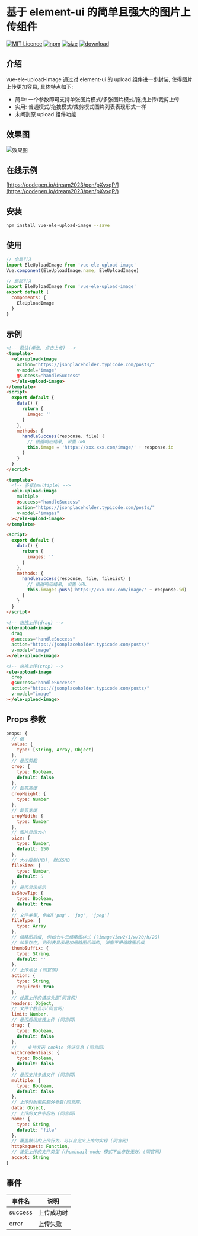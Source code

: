 # 基于 element-ui 的简单且强大的图片上传组件

[![MIT Licence](https://badges.frapsoft.com/os/mit/mit.svg)](https://opensource.org/licenses/mit-license.php)
[![npm](https://img.shields.io/npm/v/vue-ele-upload-image.svg)](https://www.npmjs.com/package/vue-ele-upload-image)
[![size](https://img.shields.io/bundlephobia/minzip/vue-ele-upload-image.svg)](https://www.npmjs.com/package/vue-ele-upload-image)
[![download](https://img.shields.io/npm/dw/vue-ele-upload-image.svg)](https://npmcharts.com/compare/vue-ele-upload-image?minimal=true)

## 介绍

vue-ele-upload-image 通过对 element-ui 的 upload 组件进一步封装, 使得图片上传更加容易, 具体特点如下:

- 简单: 一个参数即可支持单张图片模式/多张图片模式/拖拽上传/裁剪上传
- 实用: 普通模式/拖拽模式/裁剪模式图片列表表现形式一样
- 未阉割原 upload 组件功能

## 效果图

![效果图](./public/example.gif)

## 在线示例

[https://codepen.io/dream2023/pen/pXvxqP/](https://codepen.io/dream2023/pen/pXvxqP/)

## 安装

```bash
npm install vue-ele-upload-image --save
```

## 使用

```js
// 全局引入
import EleUploadImage from 'vue-ele-upload-image'
Vue.component(EleUploadImage.name, EleUploadImage)
```

```js
// 局部引入
import EleUploadImage from 'vue-ele-upload-image'
export default {
  components: {
    EleUploadImage
  }
}
```

## 示例

```html
<!-- 默认(单张, 点击上传) -->
<template>
  <ele-upload-image
    action="https://jsonplaceholder.typicode.com/posts/"
    v-model="image"
    @success="handleSuccess"
  ></ele-upload-image>
</template>
<script>
  export default {
    data() {
      return {
        image: ''
      }
    },
    methods: {
      handleSuccess(response, file) {
        // 根据响应结果, 设置 URL
        this.image = 'https://xxx.xxx.com/image/' + response.id
      }
    }
  }
</script>
```

```html
<template>
  <!-- 多张(multiple) -->
  <ele-upload-image
    multiple
    @success="handleSuccess"
    action="https://jsonplaceholder.typicode.com/posts/"
    v-model="images"
  ></ele-upload-image>
</template>

<script>
  export default {
    data() {
      return {
        images: ''
      }
    },
    methods: {
      handleSuccess(response, file, fileList) {
        // 根据响应结果, 设置 URL
        this.images.push('https://xxx.xxx.com/image/' + response.id)
      }
    }
  }
</script>
```

```html
<!-- 拖拽上传(drag) -->
<ele-upload-image
  drag
  @success="handleSuccess"
  action="https://jsonplaceholder.typicode.com/posts/"
  v-model="image"
></ele-upload-image>
```

```html
<!-- 拖拽上传(crop) -->
<ele-upload-image
  crop
  @success="handleSuccess"
  action="https://jsonplaceholder.typicode.com/posts/"
  v-model="image"
></ele-upload-image>
```

## Props 参数

```js
props: {
  // 值
  value: {
    type: [String, Array, Object]
  },
  // 是否剪裁
  crop: {
    type: Boolean,
    default: false
  },
  // 裁剪高度
  cropHeight: {
    type: Number
  },
  // 裁剪宽度
  cropWidth: {
    type: Number
  },
  // 图片显示大小
  size: {
    type: Number,
    default: 150
  },
  // 大小限制(MB), 默认5MB
  fileSize: {
    type: Number,
    default: 5
  },
  // 是否显示提示
  isShowTip: {
    type: Boolean,
    default: true
  },
  // 文件类型, 例如['png', 'jpg', 'jpeg']
  fileType: {
    type: Array
  },
  // 缩略图后缀, 例如七牛云缩略图样式 (?imageView2/1/w/20/h/20)
  // 如果存在, 则列表显示是加缩略图后缀的, 弹窗不带缩略图后缀
  thumbSuffix: {
    type: String,
    default: ''
  },
  // 上传地址 (同官网)
  action: {
    type: String,
    required: true
  },
  // 设置上传的请求头部(同官网)
  headers: Object,
  // 文件个数显示(同官网)
  limit: Number,
  // 是否启用拖拽上传 (同官网)
  drag: {
    type: Boolean,
    default: false
  },
  // 	支持发送 cookie 凭证信息 (同官网)
  withCredentials: {
    type: Boolean,
    default: false
  },
  // 是否支持多选文件 (同官网)
  multiple: {
    type: Boolean,
    default: false
  },
  // 上传时附带的额外参数(同官网)
  data: Object,
  // 上传的文件字段名 (同官网)
  name: {
    type: String,
    default: 'file'
  },
  // 覆盖默认的上传行为，可以自定义上传的实现 (同官网)
  httpRequest: Function,
  // 接受上传的文件类型（thumbnail-mode 模式下此参数无效）(同官网)
  accept: String
}
```

## 事件

| 事件名  | 说明       |
| ------- | ---------- |
| success | 上传成功时 |
| error   | 上传失败   |
